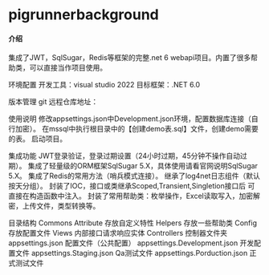 # pigrunnerbackground

#### 介绍
集成了JWT，SqlSugar，Redis等框架的完整.net 6 webapi项目。内置了很多帮助类，可以直接当作项目使用。

环境配置
开发工具：visual studio 2022
目标框架：.NET 6.0

版本管理
   git
远程仓库地址：
   

使用说明
  修改appsettings.json中Development.json环境，配置数据库连接（自行加密）。
  在mssql中执行根目录中的【创建demo表.sql】文件，创建demo需要的表。
  启动项目。

集成功能
    JWT登录验证，登录过期设置（24小时过期，45分钟不操作自动过期）。
    集成了轻量级的ORM框架SqlSugar 5.X，具体使用请看官网说明SqlSugar 5.X。
    集成了Redis的常用方法（哨兵模式连接）。
    继承了log4net日志组件（默认按天分组）。
    封装了IOC，接口或类继承Scoped,Transient,Singletion接口后 可直接在构造函数中注入。
    封装了常用帮助类：枚举操作，Excel读取写入，加密解密，上传文件，类型转换等。

目录结构
    Commons
    Attribute 存放自定义特性
    Helpers 存放一些帮助类
    Config  存放配置文件
    Views 内部接口请求响应实体
    Controllers 控制器文件夹
    appsettings.json 配置文件（公共配置）
    appsettings.Development.json 开发配置文件
    appsettings.Staging.json Qa测试文件
    appsettings.Porduction.json 正式测试文件


